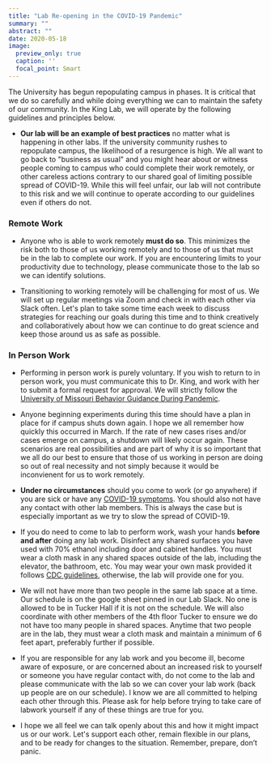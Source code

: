 ```yaml
---
title: "Lab Re-opening in the COVID-19 Pandemic"
summary: ""
abstract: ""
date: 2020-05-18
image:
  preview_only: true
  caption: ''
  focal_point: Smart
---
```


The University has begun repopulating campus in phases. It is critical that we do so carefully and while doing everything we can to maintain the safety of our community. In the King Lab, we will operate by the following guidelines and principles below. 

- **Our lab will be an example of best practices** no matter what is happening in other labs. If the university community rushes to repopulate campus, the likelihood of a resurgence is high. We all want to go back to "business as usual" and you might hear about or witness people coming to campus who could complete their work remotely, or other careless actions contrary to our shared goal of limiting possible spread of COVID-19. While this will feel unfair, our lab will not contribute to this risk and we will continue to operate according to our guidelines even if others do not. 

### Remote Work

- Anyone who is able to work remotely **must do so**. This minimizes the risk both to those of us working remotely and to those of us that must be in the lab to complete our work. If you are encountering limits to your productivity due to technology, please communicate those to the lab so we can identify solutions. 

- Transitioning to working remotely will be challenging for most of us. We will set up regular meetings via Zoom and check in with each other via Slack often. Let's plan to take some time each week to discuss strategies for reaching our goals during this time and to think creatively and collaboratively about how we can continue to do great science and keep those around us as safe as possible.   

### In Person Work

- Performing in person work is purely voluntary. If you wish to return to in person work, you must communicate this to Dr. King, and work with her to submit a formal request for approval. We will strictly follow the [University of Missouri Behavior Guidance During Pandemic](https://mualert.missouri.edu/coronavirus/renewal/precautions.html). 

- Anyone beginning experiments during this time should have a plan in place for if campus shuts down again. I hope we all remember how quickly this occurred in March. If the rate of new cases rises and/or cases emerge on campus, a shutdown will likely occur again. These scenarios are real possibilities and are part of why it is so important that we all do our best to ensure that those of us working in person are doing so out of real necessity and not simply because it would be inconvienent for us to work remotely. 

- **Under no circumstances** should you come to work (or go anywhere) if you are sick or have any [COVID-19 symptoms](https://www.cdc.gov/coronavirus/2019-ncov/symptoms-testing/symptoms.html). You should also not have any contact with other lab members. This is always the case but is especially important as we try to slow the spread of COVID-19. 

- If you do need to come to lab to perform work, wash your hands **before and after** doing any lab work. Disinfect any shared surfaces you have used with 70% ethanol including door and cabinet handles. You must wear a cloth mask in any shared spaces outside of the lab, including the elevator, the bathroom, etc. You may wear your own mask provided it follows [CDC guidelines](https://www.cdc.gov/coronavirus/2019-ncov/prevent-getting-sick/diy-cloth-face-coverings.html), otherwise, the lab will provide one for you.  

- We will not have more than two people in the same lab space at a time. Our schedule is on the google sheet pinned in our Lab Slack. No one is allowed to be in Tucker Hall if it is not on the schedule. We will also coordinate with other members of the 4th floor Tucker to ensure we do not have too many people in shared spaces. Anytime that two people are in the lab, they must wear a cloth mask and maintain a minimum of 6 feet apart, preferably further if possible.

- If you are responsible for any lab work and you become ill, become aware of exposure, or are concerned about an increased risk to yourself or someone you have regular contact with, do not come to the lab and please communicate with the lab so we can cover your lab work (back up people are on our schedule). I know we are all committed to helping each other through this. Please ask for help before trying to take care of labwork yourself if any of these things are true for you.

- I hope we all feel we can talk openly about this and how it might impact us or our work. Let's support each other, remain flexible in our plans, and to be ready for changes to the situation. Remember, prepare, don’t panic.



